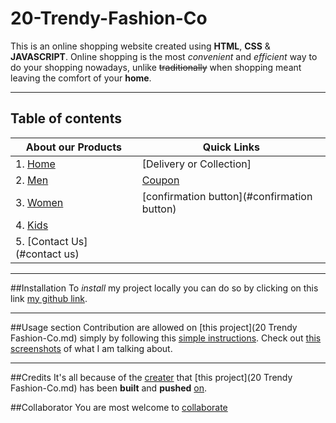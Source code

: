 # 20-Trendy-Fashion-Co

This is an online shopping website created using **HTML**, **CSS** & **JAVASCRIPT**. Online shopping is the most *convenient* and *efficient* way to do your shopping nowadays, unlike ~~traditionally~~ when shopping meant leaving the comfort of your __home__.
___
## Table of contents
About our Products | Quick Links
------------ | -------------
1. [Home](#home) | [Delivery or Collection]
2. [Men](#men) | [Coupon](#coupon)
3. [Women](#women) | [confirmation button](#confirmation button)
4. [Kids](#kids) |
5. [Contact Us](#contact us) |

___
##Installation
To *install* my project locally you can do so by clicking on this link [my github link](@makgabo-droid).
___
##Usage section
Contribution are allowed on [this project](20 Trendy Fashion-Co.md) simply by following this [simple instructions](makgabo-driod@github.com). Check out [this screenshots](Screenshots) of what I am talking about.
___
##Credits
It's all because of the [creater](@makgabo-droid) that  [this project](20 Trendy Fashion-Co.md) has been **built** and **pushed** [on](github.com). 

##Collaborator
You are most welcome to [collaborate](students@hyperiondev.com)





